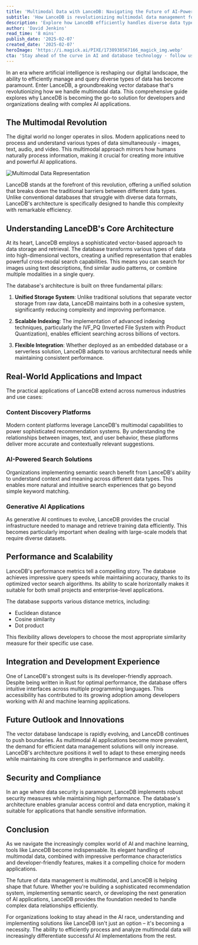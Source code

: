```yaml
---
title: 'Multimodal Data with LanceDB: Navigating the Future of AI-Powered Databases'
subtitle: 'How LanceDB is revolutionizing multimodal data management for AI applications'
description: 'Explore how LanceDB efficiently handles diverse data types, from images to text, making it an essential tool for modern AI applications. Learn about its architecture, real-world applications, and why it's becoming the preferred choice for developers working with complex AI systems.'
author: 'David Jenkins'
read_time: '8 mins'
publish_date: '2025-02-07'
created_date: '2025-02-07'
heroImage: 'https://i.magick.ai/PIXE/1738938567166_magick_img.webp'
cta: 'Stay ahead of the curve in AI and database technology - follow us on LinkedIn for regular updates on groundbreaking developments in vector databases and multimodal AI solutions.'
---
```


In an era where artificial intelligence is reshaping our digital landscape, the ability to efficiently manage and query diverse types of data has become paramount. Enter LanceDB, a groundbreaking vector database that's revolutionizing how we handle multimodal data. This comprehensive guide explores why LanceDB is becoming the go-to solution for developers and organizations dealing with complex AI applications.

## The Multimodal Revolution

The digital world no longer operates in silos. Modern applications need to process and understand various types of data simultaneously - images, text, audio, and video. This multimodal approach mirrors how humans naturally process information, making it crucial for creating more intuitive and powerful AI applications.

![Multimodal Data Representation](https://i.magick.ai/PIXE/1738938567169_magick_img.webp)

LanceDB stands at the forefront of this revolution, offering a unified solution that breaks down the traditional barriers between different data types. Unlike conventional databases that struggle with diverse data formats, LanceDB's architecture is specifically designed to handle this complexity with remarkable efficiency.

## Understanding LanceDB's Core Architecture

At its heart, LanceDB employs a sophisticated vector-based approach to data storage and retrieval. The database transforms various types of data into high-dimensional vectors, creating a unified representation that enables powerful cross-modal search capabilities. This means you can search for images using text descriptions, find similar audio patterns, or combine multiple modalities in a single query.

The database's architecture is built on three fundamental pillars:

1. **Unified Storage System**: Unlike traditional solutions that separate vector storage from raw data, LanceDB maintains both in a cohesive system, significantly reducing complexity and improving performance.

2. **Scalable Indexing**: The implementation of advanced indexing techniques, particularly the IVF_PQ (Inverted File System with Product Quantization), enables efficient searching across billions of vectors.

3. **Flexible Integration**: Whether deployed as an embedded database or a serverless solution, LanceDB adapts to various architectural needs while maintaining consistent performance.

## Real-World Applications and Impact

The practical applications of LanceDB extend across numerous industries and use cases:

### Content Discovery Platforms
Modern content platforms leverage LanceDB's multimodal capabilities to power sophisticated recommendation systems. By understanding the relationships between images, text, and user behavior, these platforms deliver more accurate and contextually relevant suggestions.

### AI-Powered Search Solutions
Organizations implementing semantic search benefit from LanceDB's ability to understand context and meaning across different data types. This enables more natural and intuitive search experiences that go beyond simple keyword matching.

### Generative AI Applications
As generative AI continues to evolve, LanceDB provides the crucial infrastructure needed to manage and retrieve training data efficiently. This becomes particularly important when dealing with large-scale models that require diverse datasets.

## Performance and Scalability

LanceDB's performance metrics tell a compelling story. The database achieves impressive query speeds while maintaining accuracy, thanks to its optimized vector search algorithms. Its ability to scale horizontally makes it suitable for both small projects and enterprise-level applications.

The database supports various distance metrics, including:
- Euclidean distance
- Cosine similarity
- Dot product

This flexibility allows developers to choose the most appropriate similarity measure for their specific use case.

## Integration and Development Experience

One of LanceDB's strongest suits is its developer-friendly approach. Despite being written in Rust for optimal performance, the database offers intuitive interfaces across multiple programming languages. This accessibility has contributed to its growing adoption among developers working with AI and machine learning applications.

## Future Outlook and Innovations

The vector database landscape is rapidly evolving, and LanceDB continues to push boundaries. As multimodal AI applications become more prevalent, the demand for efficient data management solutions will only increase. LanceDB's architecture positions it well to adapt to these emerging needs while maintaining its core strengths in performance and usability.

## Security and Compliance

In an age where data security is paramount, LanceDB implements robust security measures while maintaining high performance. The database's architecture enables granular access control and data encryption, making it suitable for applications that handle sensitive information.

## Conclusion

As we navigate the increasingly complex world of AI and machine learning, tools like LanceDB become indispensable. Its elegant handling of multimodal data, combined with impressive performance characteristics and developer-friendly features, makes it a compelling choice for modern applications.

The future of data management is multimodal, and LanceDB is helping shape that future. Whether you're building a sophisticated recommendation system, implementing semantic search, or developing the next generation of AI applications, LanceDB provides the foundation needed to handle complex data relationships efficiently.

For organizations looking to stay ahead in the AI race, understanding and implementing solutions like LanceDB isn't just an option – it's becoming a necessity. The ability to efficiently process and analyze multimodal data will increasingly differentiate successful AI implementations from the rest.